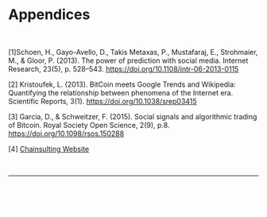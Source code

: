 # Appendices

</br>

[1]Schoen, H., Gayo-Avello, D., Takis Metaxas, P., Mustafaraj, E., Strohmaier, M., & Gloor, P. (2013). The power of prediction with social media. Internet Research, 23(5), p. 528–543. https://doi.org/10.1108/intr-06-2013-0115


[2] Kristoufek, L. (2013). BitCoin meets Google Trends and Wikipedia: Quantifying the relationship between phenomena of the Internet era. Scientific Reports, 3(1). https://doi.org/10.1038/srep03415

[3] Garcia, D., & Schweitzer, F. (2015). Social signals and algorithmic trading of Bitcoin. Royal Society Open Science, 2(9), p.8. https://doi.org/10.1098/rsos.150288

[4] [ Chainsulting Website](https://chainsulting.de/about-us/)


</br>

---

</br>

<div style="display: inline;" >
<a href="https://github.com/moerv9/sentiment/blob/main/docs/8_Results.md"><button onclick="" type="button"  style="border: 2px white solid; background-color: transparent; color:white; border-radius: 8px; padding: 10px;">< Previous Chapter: Results</button></a>
<a href="https://github.com/moerv9/sentiment/blob/main/docs/README.md"><button type="button"  style="float:right; border: 2px white solid; background-color: transparent; color:white; border-radius: 8px; padding: 10px;">Back to Start ></button></a>
</div>

</br>